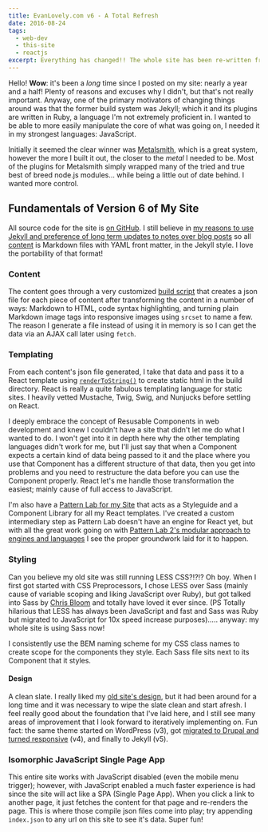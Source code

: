 ```yaml
---
title: EvanLovely.com v6 - A Total Refresh
date: 2016-08-24
tags:
  - web-dev
  - this-site
  - reactjs
excerpt: Everything has changed!! The whole site has been re-written from the ground up with a completely different front and back end. 
---
```

Hello! **Wow**: it's been a *long* time since I posted on my site: nearly a year and a half! Plenty of reasons and excuses why I didn't, but that's not really important. Anyway, one of the primary motivators of changing things around was that the former build system was Jekyll; which it and its plugins are written in Ruby, a language I'm not extremely proficient in. I wanted to be able to more easily manipulate the core of what was going on, I needed it in my strongest languages: JavaScript.

Initially it seemed the clear winner was [Metalsmith][metalsmith], which is a great system, however the more I built it out, the closer to the *metal* I needed to be. Most of the plugins for Metalsmith simply wrapped many of the tried and true best of breed node.js modules... while being a little out of date behind. I wanted more control.

## Fundamentals of Version 6 of My Site

All source code for the site is [on GitHub](https://github.com/EvanLovely/my-site). I still believe in [my reasons to use Jekyll and preference of long term updates to notes over blog posts][v5] so all [content](https://github.com/EvanLovely/my-site/blob/master/content/) is Markdown files with YAML front matter, in the Jekyll style. I love the portability of that format! 

### Content

The content goes through a very customized [build script](https://github.com/EvanLovely/my-site/blob/master/lib/buildJson.js) that creates a json file for each piece of content after transforming the content in a number of ways: Markdown to HTML, code syntax highlighting, and turning plain Markdown image tags into responsive images using `srcset` to name a few. The reason I generate a file instead of using it in memory is so I can get the data via an AJAX call later using `fetch`.

### Templating

From each content's json file generated, I take that data and pass it to a React template using [`renderToString()`](https://facebook.github.io/react/docs/top-level-api.html#reactdomserver.rendertostring) to create static html in the build directory. React is really a quite fabulous templating language for static sites. I heavily vetted Mustache, Twig, Swig, and Nunjucks before settling on React. 

I deeply embrace the concept of Resusable Components in web development and knew I couldn't have a site that didn't let me do what I wanted to do. I won't get into it in depth here why the other templating languages didn't work for me, but I'll just say that when a Component expects a certain kind of data being passed to it and the place where you use that Component has a different structure of that data, then you get into problems and you need to restructure the data before you can use the Component properly. React let's me handle those transformation the easiest; mainly cause of full access to JavaScript. 

I'm also have a [Pattern Lab for my Site](/patternlab) that acts as a Styleguide and a Component Library for all my React templates. I've created a custom intermediary step as Pattern Lab doesn't have an engine for React yet, but with all the great work going on with [Pattern Lab 2's modular approach to engines and languages](https://www.smashingmagazine.com/2016/07/building-maintaining-atomic-design-systems-pattern-lab/) I see the proper groundwork laid for it to happen.

### Styling

Can you believe my old site was still running LESS CSS?!?!? Oh boy. When I first got started with CSS Preprocessors, I chose LESS over Sass (mainly cause of variable scoping and liking JavaScript over Ruby), but got talked into Sass by [Chris Bloom](http://twitter.com/illepic) and totally have loved it ever since. (PS Totally hilarious that LESS has always been JavaScript and fast and Sass was Ruby but migrated to JavaScript for 10x speed increase purposes)..... anyway: my whole site is using Sass now!

I consistently use the BEM naming scheme for my CSS class names to create scope for the components they style. Each Sass file sits next to its Component that it styles. 

#### Design

A clean slate. I really liked my [old site's design](http://v5.evanlovely.com/), but it had been around for a long time and it was necessary to wipe the slate clean and start afresh. I feel really good about the foundation that I've laid here, and I still see many areas of improvement that I look forward to iteratively implementing on. Fun fact: the same theme started on WordPress (v3), got [migrated to Drupal and turned responsive][v4] (v4), and finally to Jekyll (v5). 

### Isomorphic JavaScript Single Page App

This entire site works with JavaScript disabled (even the mobile menu trigger); however, with JavaScript enabled a much faster experience is had since the site will act like a SPA (Single Page App). When you click a link to another page, it just fetches the content for that page and re-renders the page. This is where those compile json files come into play; try appending `index.json` to any url on this site to see it's data. Super fun!

[metalsmith]: http://www.metalsmith.io/
[v4]: /blog/2013/02/evan-lovely-4-0/
[v5]: /blog/2013/11/porting-my-site-to-jekyll-knowledge-with-public-notes-over-blog-posts/
